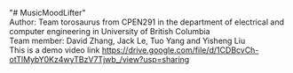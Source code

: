 "# MusicMoodLifter" \
Author: Team torosaurus from CPEN291 in the department of electrical and computer engineering in University of British Columbia\
        Team member: David Zhang, Jack Le, Tuo Yang and Yisheng Liu\
        This is a demo video link https://drive.google.com/file/d/1CDBcvCh-otTlMybY0Kz4wyTBzV7Tjwb_/view?usp=sharing 
